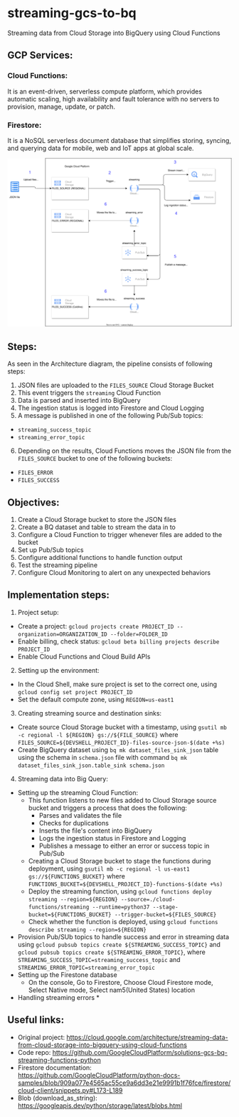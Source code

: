 # streaming-gcs-to-bq
Streaming data from Cloud Storage into BigQuery using Cloud Functions

## GCP Services:
### Cloud Functions: 
It is an event-driven, serverless compute platform, which provides automatic scaling, high availability and fault tolerance with no servers to provision, manage, update, or patch.

### Firestore: 
It is a NoSQL serverless document database that simplifies storing, syncing, and querying data for mobile, web and IoT apps at global scale. 


![Architecture](architecture.svg)
## Steps:
As seen in the Architecture diagram, the pipeline consists of following steps:
1. JSON files are uploaded to the `FILES_SOURCE` Cloud Storage Bucket 
2. This event triggers the `streaming` Cloud Function
3. Data is parsed and inserted into BigQuery
4. The ingestion status is logged into Firestore and Cloud Logging
5. A message is published in one of the following Pub/Sub topics:
- `streaming_success_topic`
- `streaming_error_topic`
6. Depending on the results, Cloud Functions moves the JSON file from the `FILES_SOURCE` bucket to one of the following buckets:
- `FILES_ERROR`
- `FILES_SUCCESS`

## Objectives:
1. Create a Cloud Storage bucket to store the JSON files
2. Create a BQ dataset and table to stream the data in to
3. Configure a Cloud Function to trigger whenever files are added to the bucket
4. Set up Pub/Sub topics
5. Configure additional functions to handle function output
6. Test the streaming pipeline
7. Configure Cloud Monitoring to alert on any unexpected behaviors

## Implementation steps:
1. Project setup:
- Create a project: `gcloud projects create PROJECT_ID --organization=ORGANIZATION_ID --folder=FOLDER_ID`
- Enable billing, check status: `gcloud beta billing projects describe PROJECT_ID`
- Enable Cloud Functions and Cloud Build APIs
2. Setting up the environment:
- In the Cloud Shell, make sure project is set to the correct one, using `gcloud config set project PROJECT_ID`
- Set the default compute zone, using `REGION=us-east1`
3. Creating streaming source and destination sinks:
- Create source Cloud Storage bucket with a timestamp, using `gsutil mb -c regional -l ${REGION} gs://${FILE_SOURCE}` where `FILES_SOURCE=${DEVSHELL_PROJECT_ID}-files-source-json-$(date +%s)`
- Create BigQuery dataset using `bq mk dataset_files_sink_json` table using the schema in `schema.json` file with command `bq mk dataset_files_sink_json.table_sink schema.json`
4. Streaming data into Big Query:
- Setting up the streaming Cloud Function: 
    * This function listens to new files added to Cloud Storage source bucket and triggers a process that does the following:
        * Parses and validates the file
        * Checks for duplications
        * Inserts the file's content into BigQuery
        * Logs the ingestion status in Firestore and Logging
        * Publishes a message to either an error or success topic in Pub/Sub
    * Creating a Cloud Storage bucket to stage the functions during deployment, using `gsutil mb -c regional -l us-east1 gs://${FUNCTIONS_BUCKET}` where `FUNCTIONS_BUCKET=${DEVSHELL_PROJECT_ID}-functions-$(date +%s)`
    * Deploy the streaming function, using `gcloud functions deploy streaming --region=${REGION} --source=./cloud-functions/streaming --runtime=python37 --stage-bucket=${FUNCTIONS_BUCKET} --trigger-bucket=${FILES_SOURCE}`
    * Check whether the function is deployed, using `gcloud functions describe streaming --region=${REGION}`
- Provision Pub/SUb topics to handle success and error in streaming data using `gcloud pubsub topics create ${STREAMING_SUCCESS_TOPIC}` and `gcloud pubsub topics create ${STREAMING_ERROR_TOPIC}`, where `STREAMING_SUCCESS_TOPIC=streaming_success_topic` and `STREAMING_ERROR_TOPIC=streaming_error_topic` 
- Setting up the Firestone database
    * On the console, Go to Firestore, Choose Cloud Firestore mode, Select Native mode, Select nam5(United States) location
- Handling streaming errors
    * 

## Useful links:
- Original project: https://cloud.google.com/architecture/streaming-data-from-cloud-storage-into-bigquery-using-cloud-functions
- Code repo: https://github.com/GoogleCloudPlatform/solutions-gcs-bq-streaming-functions-python
- Firestore documentation: https://github.com/GoogleCloudPlatform/python-docs-samples/blob/909a077e4565ac55ce9a6dd3e21e9991b1f76fce/firestore/cloud-client/snippets.py#L173-L189
- Blob (download_as_string): https://googleapis.dev/python/storage/latest/blobs.html






